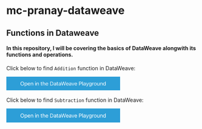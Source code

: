 # mc-pranay-dataweave

## Functions in Dataweave

#### In this repository, I will be covering the basics of DataWeave alongwith its functions and operations.

Click below to find `Addition` function in DataWeave:

<a href="https://dataweave.mulesoft.com/learn/playground?projectMethod=GHRepo&repo=MuleCraft/mc-pranay-dataweave&path=functions/addition"><img width="300" src="/images/dwplayground-button.png"><a>

Click below to find `Subtraction` function in DataWeave:

<a href="https://dataweave.mulesoft.com/learn/playground?projectMethod=GHRepo&repo=MuleCraft/mc-pranay-dataweave&path=functions/subtraction"><img width="300" src="/images/dwplayground-button.png"><a>
